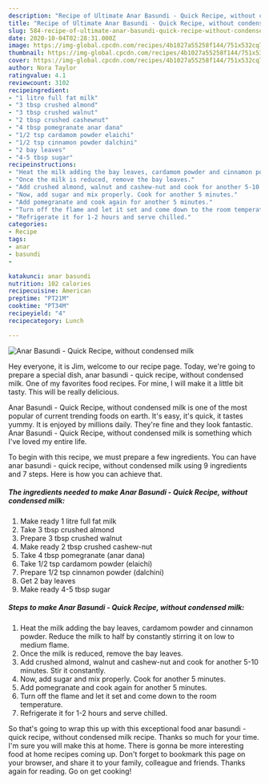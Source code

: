 ```yaml
---
description: "Recipe of Ultimate Anar Basundi - Quick Recipe, without condensed milk"
title: "Recipe of Ultimate Anar Basundi - Quick Recipe, without condensed milk"
slug: 584-recipe-of-ultimate-anar-basundi-quick-recipe-without-condensed-milk
date: 2020-10-04T02:28:31.000Z
image: https://img-global.cpcdn.com/recipes/4b1027a55258f144/751x532cq70/anar-basundi-quick-recipe-without-condensed-milk-recipe-main-photo.jpg
thumbnail: https://img-global.cpcdn.com/recipes/4b1027a55258f144/751x532cq70/anar-basundi-quick-recipe-without-condensed-milk-recipe-main-photo.jpg
cover: https://img-global.cpcdn.com/recipes/4b1027a55258f144/751x532cq70/anar-basundi-quick-recipe-without-condensed-milk-recipe-main-photo.jpg
author: Nora Taylor
ratingvalue: 4.1
reviewcount: 3102
recipeingredient:
- "1 litre full fat milk"
- "3 tbsp crushed almond"
- "3 tbsp crushed walnut"
- "2 tbsp crushed cashewnut"
- "4 tbsp pomegranate anar dana"
- "1/2 tsp cardamom powder elaichi"
- "1/2 tsp cinnamon powder dalchini"
- "2 bay leaves"
- "4-5 tbsp sugar"
recipeinstructions:
- "Heat the milk adding the bay leaves, cardamom powder and cinnamon powder. Reduce the milk to half by constantly stirring it on low to medium flame."
- "Once the milk is reduced, remove the bay leaves."
- "Add crushed almond, walnut and cashew-nut and cook for another 5-10 minutes. Stir it constantly."
- "Now, add sugar and mix properly. Cook for another 5 minutes."
- "Add pomegranate and cook again for another 5 minutes."
- "Turn off the flame and let it set and come down to the room temperature."
- "Refrigerate it for 1-2 hours and serve chilled."
categories:
- Recipe
tags:
- anar
- basundi
- 

katakunci: anar basundi  
nutrition: 102 calories
recipecuisine: American
preptime: "PT21M"
cooktime: "PT34M"
recipeyield: "4"
recipecategory: Lunch

---
```



![Anar Basundi - Quick Recipe, without condensed milk](https://img-global.cpcdn.com/recipes/4b1027a55258f144/751x532cq70/anar-basundi-quick-recipe-without-condensed-milk-recipe-main-photo.jpg)

Hey everyone, it is Jim, welcome to our recipe page. Today, we're going to prepare a special dish, anar basundi - quick recipe, without condensed milk. One of my favorites food recipes. For mine, I will make it a little bit tasty. This will be really delicious.



Anar Basundi - Quick Recipe, without condensed milk is one of the most popular of current trending foods on earth. It's easy, it's quick, it tastes yummy. It is enjoyed by millions daily. They're fine and they look fantastic. Anar Basundi - Quick Recipe, without condensed milk is something which I've loved my entire life.


To begin with this recipe, we must prepare a few ingredients. You can have anar basundi - quick recipe, without condensed milk using 9 ingredients and 7 steps. Here is how you can achieve that.

<!--inarticleads1-->

##### The ingredients needed to make Anar Basundi - Quick Recipe, without condensed milk:

1. Make ready 1 litre full fat milk
1. Take 3 tbsp crushed almond
1. Prepare 3 tbsp crushed walnut
1. Make ready 2 tbsp crushed cashew-nut
1. Take 4 tbsp pomegranate (anar dana)
1. Take 1/2 tsp cardamom powder (elaichi)
1. Prepare 1/2 tsp cinnamon powder (dalchini)
1. Get 2 bay leaves
1. Make ready 4-5 tbsp sugar




<!--inarticleads2-->

##### Steps to make Anar Basundi - Quick Recipe, without condensed milk:

1. Heat the milk adding the bay leaves, cardamom powder and cinnamon powder. Reduce the milk to half by constantly stirring it on low to medium flame.
1. Once the milk is reduced, remove the bay leaves.
1. Add crushed almond, walnut and cashew-nut and cook for another 5-10 minutes. Stir it constantly.
1. Now, add sugar and mix properly. Cook for another 5 minutes.
1. Add pomegranate and cook again for another 5 minutes.
1. Turn off the flame and let it set and come down to the room temperature.
1. Refrigerate it for 1-2 hours and serve chilled.




So that's going to wrap this up with this exceptional food anar basundi - quick recipe, without condensed milk recipe. Thanks so much for your time. I'm sure you will make this at home. There is gonna be more interesting food at home recipes coming up. Don't forget to bookmark this page on your browser, and share it to your family, colleague and friends. Thanks again for reading. Go on get cooking!
